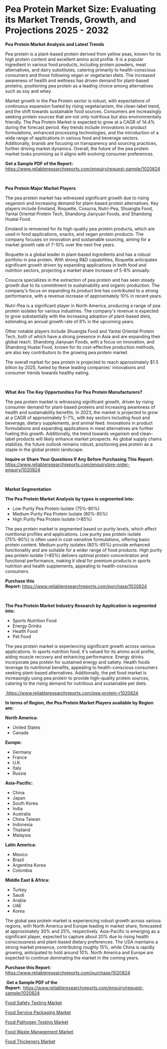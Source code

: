 <p><h1>Pea Protein Market Size: Evaluating its Market Trends, Growth, and Projections 2025 - 2032</h1></p><p><strong>Pea Protein Market Analysis and Latest Trends</strong></p>
<p><p>Pea protein is a plant-based protein derived from yellow peas, known for its high protein content and excellent amino acid profile. It is a popular ingredient in various food products, including protein powders, meat alternatives, and dairy substitutes, catering primarily to health-conscious consumers and those following vegan or vegetarian diets. The increased awareness of health and wellness has driven demand for plant-based proteins, positioning pea protein as a leading choice among alternatives such as soy and whey. </p><p>Market growth in the Pea Protein sector is robust, with expectations of continuous expansion fueled by rising vegetarianism, the clean-label trend, and the shift towards sustainable food sources. Consumers are increasingly seeking protein sources that are not only nutritious but also environmentally friendly. The Pea Protein Market is expected to grow at a CAGR of 14.4% during the forecast period. Key trends include innovations in product formulations, enhanced processing technologies, and the introduction of a wide range of applications in various food and beverage sectors. Additionally, brands are focusing on transparency and sourcing practices, further driving market dynamics. Overall, the future of the pea protein market looks promising as it aligns with evolving consumer preferences.</p></p>
<p><strong>Get a Sample PDF of the Report:&nbsp;</strong> <a href="https://www.reliableresearchreports.com/enquiry/request-sample/1020824?utm_campaign=118&utm_medium=2&utm_source=Github&utm_content=ia&utm_term=07042025&utm_id=pea-protein">https://www.reliableresearchreports.com/enquiry/request-sample/1020824</a></p>
<p>&nbsp;</p>
<p><strong>Pea Protein Major Market Players</strong></p>
<p><p>The pea protein market has witnessed significant growth due to rising veganism and increasing demand for plant-based protein alternatives. Key players include Emsland, Roquette, Cosucra, Nutri-Pea, Shuangta Food, Yantai Oriental Protein Tech, Shandong Jianyuan Foods, and Shandong Huatai Food. </p><p>Emsland is renowned for its high-quality pea protein products, which are used in food applications, snacks, and vegan protein products. The company focuses on innovation and sustainable sourcing, aiming for a market growth rate of 7-10% over the next five years.</p><p>Roquette is a global leader in plant-based ingredients and has a robust portfolio in pea protein. With strong R&D capabilities, Roquette anticipates significant growth driven by expanding applications in both food and nutrition sectors, projecting a market share increase of 5-8% annually.</p><p>Cosucra specializes in the extraction of pea protein and has seen steady growth due to its commitment to sustainability and organic production. The company's focus on expanding its product line has contributed to a strong performance, with a revenue increase of approximately 10% in recent years.</p><p>Nutri-Pea is a significant player in North America, producing a range of pea protein isolates for various industries. The company's revenue is expected to grow substantially with the increasing adoption of plant-based diets, estimating an annual growth rate of 8% in the upcoming years.</p><p>Other notable players include Shuangta Food and Yantai Oriental Protein Tech, both of which have a strong presence in Asia and are expanding their global reach. Shandong Jianyuan Foods, with a focus on innovation, and Shandong Huatai Food, known for its cost-effective production methods, are also key contributors to the growing pea protein market.</p><p>The overall market for pea protein is projected to reach approximately $1.5 billion by 2025, fueled by these leading companies' innovations and consumer trends towards healthy eating.</p></p>
<p>&nbsp;</p>
<p><strong>What Are The Key Opportunities For Pea Protein Manufacturers?</strong></p>
<p><p>The pea protein market is witnessing significant growth, driven by rising consumer demand for plant-based proteins and increasing awareness of health and sustainability benefits. In 2023, the market is projected to grow at a CAGR of approximately 5-7%, with key sectors including food and beverage, dietary supplements, and animal feed. Innovations in product formulations and expanding applications in meat alternatives are further fueling this growth. Additionally, the trend towards veganism and clean-label products will likely enhance market prospects. As global supply chains stabilize, the future outlook remains robust, positioning pea protein as a staple in the global protein landscape.</p></p>
<p><strong>Inquire or Share Your Questions If Any Before Purchasing This Report:</strong> <a href="https://www.reliableresearchreports.com/enquiry/pre-order-enquiry/1020824?utm_campaign=118&utm_medium=2&utm_source=Github&utm_content=ia&utm_term=07042025&utm_id=pea-protein">https://www.reliableresearchreports.com/enquiry/pre-order-enquiry/1020824</a></p>
<p>&nbsp;</p>
<p><strong>Market Segmentation</strong></p>
<p><strong>The Pea Protein Market Analysis by types is segmented into:</strong></p>
<p><ul><li>Low Purity Pea Protein Isolate (75%-80%)</li><li>Medium Purity Pea Protein Isolate (80%-85%)</li><li>High Purity Pea Protein Isolate (>85%)</li></ul></p>
<p><p>The pea protein market is segmented based on purity levels, which affect nutritional profiles and applications. Low purity pea protein isolate (75%-80%) is often used in cost-sensitive formulations, offering basic protein content. Medium purity isolates (80%-85%) provide enhanced functionality and are suitable for a wider range of food products. High purity pea protein isolate (>85%) delivers optimal protein concentration and functional performance, making it ideal for premium products in sports nutrition and health supplements, appealing to health-conscious consumers.</p></p>
<p><strong>Purchase this Report:&nbsp;</strong><a href="https://www.reliableresearchreports.com/purchase/1020824?utm_campaign=118&utm_medium=2&utm_source=Github&utm_content=ia&utm_term=07042025&utm_id=pea-protein">https://www.reliableresearchreports.com/purchase/1020824</a></p>
<p>&nbsp;</p>
<p><strong>The Pea Protein Market Industry Research by Application is segmented into:</strong></p>
<p><ul><li>Sports Nutrition Food</li><li>Energy Drinks</li><li>Health Food</li><li>Pet Food</li></ul></p>
<p><p>The pea protein market is experiencing significant growth across various applications. In sports nutrition food, it's valued for its amino acid profile, aiding muscle recovery and enhancing performance. Energy drinks incorporate pea protein for sustained energy and satiety. Health foods leverage its nutritional benefits, appealing to health-conscious consumers seeking plant-based alternatives. Additionally, the pet food market is increasingly using pea protein to provide high-quality protein sources, catering to the rising demand for nutritious and sustainable pet diets.</p></p>
<p><a href="https://www.reliableresearchreports.com/pea-protein-r1020824?utm_campaign=118&utm_medium=2&utm_source=Github&utm_content=ia&utm_term=07042025&utm_id=pea-protein">&nbsp;https://www.reliableresearchreports.com/pea-protein-r1020824</a></p>
<p><strong>In terms of Region, the Pea Protein Market Players available by Region are:</strong></p>
<p>
    <p> <strong> North America: </strong>
        <ul>
            <li>United States</li>
            <li>Canada</li>
        </ul>
        </p> 
    <p> <strong> Europe: </strong>
        <ul>
            <li>Germany</li>
            <li>France</li>
            <li>U.K.</li>
            <li>Italy</li>
            <li>Russia</li>
        </ul>
        </p> 
    <p> <strong> Asia-Pacific: </strong>
        <ul>
            <li>China</li>
            <li>Japan</li>
            <li>South Korea</li>
            <li>India</li>
            <li>Australia</li>
            <li>China Taiwan</li>
            <li>Indonesia</li>
            <li>Thailand</li>
            <li>Malaysia</li>
        </ul>
        </p> 
    <p> <strong> Latin America: </strong>
        <ul>
            <li>Mexico</li>
            <li>Brazil</li>
            <li>Argentina Korea</li>
            <li>Colombia</li>
        </ul>
        </p> 
    <p> <strong> Middle East & Africa: </strong>
        <ul>
            <li>Turkey</li>
            <li>Saudi</li>
            <li>Arabia</li>
            <li>UAE</li>
            <li>Korea</li>
        </ul>
    </p>
    </p>
<p><p>The global pea protein market is experiencing robust growth across various regions, with North America and Europe leading in market share, forecasted at approximately 30% and 25%, respectively. Asia-Pacific is emerging as a significant player, expected to capture about 20% due to rising health consciousness and plant-based dietary preferences. The USA maintains a strong market presence, contributing roughly 15%, while China is rapidly growing, anticipated to hold around 10%. North America and Europe are expected to continue dominating the market in the coming years.</p></p>
<p><strong>Purchase this Report: </strong><a href="https://www.reliableresearchreports.com/purchase/1020824?utm_campaign=118&utm_medium=2&utm_source=Github&utm_content=ia&utm_term=07042025&utm_id=pea-protein">https://www.reliableresearchreports.com/purchase/1020824</a></p>
<p>&nbsp;<strong>Get a Sample PDF of the Report:&nbsp;&nbsp;</strong><a href="https://www.reliableresearchreports.com/enquiry/request-sample/1020824?utm_campaign=118&utm_medium=2&utm_source=Github&utm_content=ia&utm_term=07042025&utm_id=pea-protein">https://www.reliableresearchreports.com/enquiry/request-sample/1020824</a></p>
<p><strong></strong></p>
<p><p><a href="https://github.com/mokeleveisel/Market-Research-Report-List-1/blob/main/food-safety-testing-market.md?utm_campaign=118&utm_medium=2&utm_source=Github&utm_content=ia&utm_term=07042025&utm_id=pea-protein">Food Safety Testing Market</a></p><p><a href="https://github.com/baheraennika/Market-Research-Report-List-1/blob/main/food-service-packaging-market.md?utm_campaign=118&utm_medium=2&utm_source=Github&utm_content=ia&utm_term=07042025&utm_id=pea-protein">Food Service Packaging Market</a></p><p><a href="https://github.com/adelanwkadua/Market-Research-Report-List-1/blob/main/food-pathogen-testing-market.md?utm_campaign=118&utm_medium=2&utm_source=Github&utm_content=ia&utm_term=07042025&utm_id=pea-protein">Food Pathogen Testing Market</a></p><p><a href="https://github.com/helmeludu/Market-Research-Report-List-1/blob/main/food-waste-management-market.md?utm_campaign=118&utm_medium=2&utm_source=Github&utm_content=ia&utm_term=07042025&utm_id=pea-protein">Food Waste Management Market</a></p><p><a href="https://github.com/elroddrewspm/Market-Research-Report-List-1/blob/main/food-thickeners-market.md?utm_campaign=118&utm_medium=2&utm_source=Github&utm_content=ia&utm_term=07042025&utm_id=pea-protein">Food Thickeners Market</a></p></p>